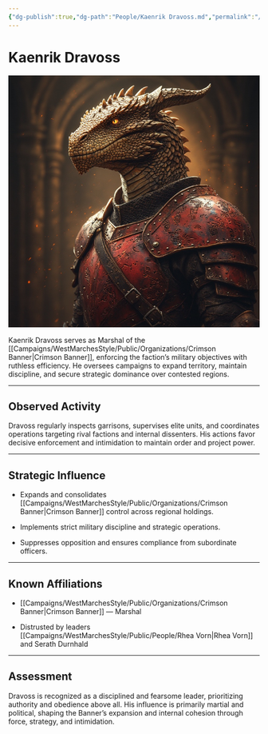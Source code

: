 ```yaml
---
{"dg-publish":true,"dg-path":"People/Kaenrik Dravoss.md","permalink":"/people/kaenrik-dravoss/","tags":["NPC","CrimsonBanner"],"dgShowFileTree":true}
---
```


# **Kaenrik Dravoss**

![Kaenrik Dravoss.jpg](/img/user/_assets/WestMarchesStyle/NPC%20Portraits/Kaenrik%20Dravoss.jpg)

Kaenrik Dravoss serves as Marshal of the [[Campaigns/WestMarchesStyle/Public/Organizations/Crimson Banner\|Crimson Banner]], enforcing the faction’s military objectives with ruthless efficiency. He oversees campaigns to expand territory, maintain discipline, and secure strategic dominance over contested regions.

---

## Observed Activity

Dravoss regularly inspects garrisons, supervises elite units, and coordinates operations targeting rival factions and internal dissenters. His actions favor decisive enforcement and intimidation to maintain order and project power.

---

## Strategic Influence

- Expands and consolidates [[Campaigns/WestMarchesStyle/Public/Organizations/Crimson Banner\|Crimson Banner]] control across regional holdings.
    
- Implements strict military discipline and strategic operations.
    
- Suppresses opposition and ensures compliance from subordinate officers.
    

---

## Known Affiliations

- [[Campaigns/WestMarchesStyle/Public/Organizations/Crimson Banner\|Crimson Banner]] — Marshal
    
- Distrusted by leaders [[Campaigns/WestMarchesStyle/Public/People/Rhea Vorn\|Rhea Vorn]] and Serath Durnhald
    

---

## Assessment

Dravoss is recognized as a disciplined and fearsome leader, prioritizing authority and obedience above all. His influence is primarily martial and political, shaping the Banner’s expansion and internal cohesion through force, strategy, and intimidation.
